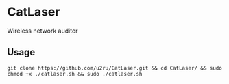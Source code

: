 # CatLaser
Wireless network auditor

## Usage
```
git clone https://github.com/u2ru/CatLaser.git && cd CatLaser/ && sudo chmod +x ./catlaser.sh && sudo ./catlaser.sh
```

